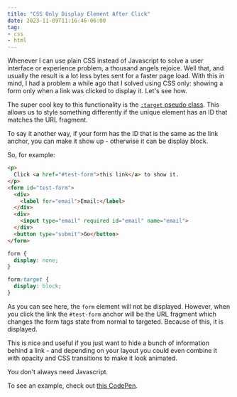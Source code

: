 ```yaml
---
title: "CSS Only Display Element After Click"
date: 2023-11-09T11:16:46-06:00
tag:
- css
- html
---
```

Whenever I can use plain CSS instead of Javascript to solve a user interface or experience problem, a thousand angels rejoice. Well that, and usually the result is a lot less bytes sent for a faster page load. With this in mind, I had a problem a while ago that I solved using CSS only: showing a form only when a link was clicked to display it. Let's see how.

<!--more-->

The super cool key to this functionality is the [`:target` pseudo class](https://developer.mozilla.org/en-US/docs/Web/CSS/:target).  This allows us to style something differently if the unique element has an ID that matches the URL fragment.

To say it another way, if your form has the ID that is the same as the link anchor, you can make it show up - otherwise it can be display block.  

So, for example:

```html
<p>
  Click <a href="#test-form">this link</a> to show it.
</p>
<form id="test-form">
  <div>
    <label for="email">Email:</label>
  </div>
  <div>
    <input type="email" required id="email" name="email">
  </div>
  <button type="submit">Go</button>
</form>
```

```css
form {
  display: none;
}

form:target {
  display: block;
}
```

As you can see here, the `form` element will not be displayed.  However, when you click the link the `#test-form` anchor will be the URL fragment which changes the form tags state from normal to targeted.  Because of this, it is displayed.  

This is nice and useful if you just want to hide a bunch of information behind a link - and depending on your layout you could even combine it with opacity and CSS transitions to make it look animated.

You don't always need Javascript.

To see an example, check out [this CodePen](https://codepen.io/aaronsaray/pen/qBgmNMJ).